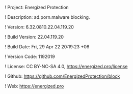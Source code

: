 ! Project: Energized Protection

! Description: ad.porn.malware blocking.

! Version: 6.32.0810.22.04.119.20

! Build Version: 22.04.119.20

! Build Date: Fri, 29 Apr 22 20:19:23 +06

! Version Code: 1192019

! License: CC BY-NC-SA 4.0, https://energized.pro/license

! Github: https://github.com/EnergizedProtection/block

! Web: https://energized.pro
